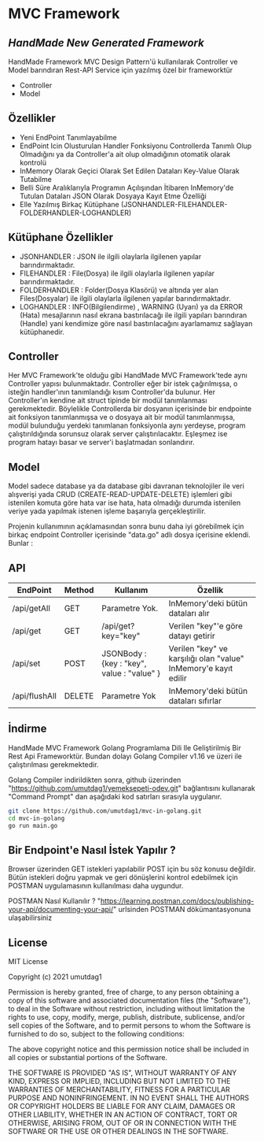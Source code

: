# MVC Framework
## _HandMade New Generated Framework_

HandMade Framework MVC Design Pattern'ü kullanılarak Controller ve Model barındıran Rest-API Service için yazılmış özel bir frameworktür

- Controller
- Model

## Özellikler

- Yeni EndPoint Tanımlayabilme
- EndPoint Icin Olusturulan Handler Fonksiyonu Controllerda Tanımlı Olup Olmadığını ya da Controller'a ait olup olmadığının otomatik olarak kontrolü
- InMemory Olarak Geçici Olarak Set Edilen Dataları Key-Value Olarak Tutabilme
- Belli Süre Aralıklarıyla Programın Açılışından İtibaren InMemory'de Tutulan Dataları JSON Olarak Dosyaya Kayıt Etme Özelliği
- Elle Yazılmış Birkaç Kütüphane (JSONHANDLER-FILEHANDLER-FOLDERHANDLER-LOGHANDLER)

## Kütüphane Özellikler
- JSONHANDLER : JSON ile ilgili olaylarla ilgilenen yapılar barındırmaktadır.
- FILEHANDLER : File(Dosya) ile ilgili olaylarla ilgilenen yapılar barındırmaktadır.
- FOLDERHANDLER : Folder(Dosya Klasörü) ve altında yer alan Files(Dosyalar) ile ilgili olaylarla ilgilenen yapılar barındırmaktadır.
- LOGHANDLER : INFO(Bilgilendirme) , WARNING (Uyarı) ya da ERROR (Hata) mesajlarının nasıl ekrana bastırılacağı ile ilgili yapıları barındıran (Handle) yani kendimize göre nasıl bastırılacağını ayarlamamız sağlayan kütüphanedir.

## Controller

Her MVC Framework'te olduğu gibi HandMade MVC Framework'tede  aynı Controller yapısı bulunmaktadır. Controller eğer bir istek çağırılmışsa, o isteğin handler'ının tanımlandığı kısım Controller'da bulunur. Her Controller'ın kendine ait struct tipinde bir modül tanımlanması gerekmektedir. Böylelikle Controllerda bir dosyanın içerisinde bir endpointe ait fonksiyon tanımlanmışsa ve o dosyaya ait bir modül tanımlanmışsa, modül bulunduğu yerdeki tanımlanan fonksiyonla aynı yerdeyse, program çalıştırıldığında sorunsuz olarak server çalıştırılacaktır. Eşleşmez ise program hatayı basar ve server'i başlatmadan sonlandırır.

## Model
Model sadece database ya da database gibi davranan teknolojiler ile veri alışverişi yada CRUD (CREATE-READ-UPDATE-DELETE) işlemleri gibi istenilen komuta göre hata var ise hata, hata olmadığı durumda istenilen veriye yada yapılmak istenen işleme başarıyla gerçekleştirilir.

 Projenin kullanımının açıklamasından sonra bunu daha iyi görebilmek için birkaç endpoint Controller içerisinde "data.go" adlı dosya içerisine eklendi. Bunlar :

## API

| EndPoint | Method | Kullanım | Özellik |
| ------ | ------ | ------ | ------ |
| /api/getAll | GET | Parametre Yok. | InMemory'deki bütün dataları alır |
| /api/get | GET  | /api/get?key="key" | Verilen "key"'e göre datayı getirir |
| /api/set | POST | JSONBody : {key : "key", value : "value" }  | Verilen "key" ve karşılığı olan "value" InMemory'e kayıt edilir |
| /api/flushAll | DELETE | Parametre Yok  | InMemory'deki bütün dataları sıfırlar |

## İndirme

HandMade MVC Framework  Golang Programlama Dili Ile Geliştirilmiş Bir Rest Api Frameworktür. Bundan dolayı Golang Compiler v1.16 ve üzeri ile çalıştırılması gerekmektedir.

Golang Compiler indirildikten sonra, github üzerinden "https://github.com/umutdag1/yemeksepeti-odev.git" bağlantısını kullanarak "Command Prompt" dan aşağıdaki kod satırları sırasıyla uygulanır.

```sh
git clone https://github.com/umutdag1/mvc-in-golang.git
cd mvc-in-golang
go run main.go
```

## Bir Endpoint'e Nasıl İstek Yapılır ?

Browser üzerinden GET istekleri yapılabilir POST için bu söz konusu değildir. Bütün istekleri doğru yapmak ve geri dönüşlerini kontrol edebilmek için POSTMAN uygulamasının kullanılması daha uygundur.

POSTMAN Nasıl Kullanılır ?
"https://learning.postman.com/docs/publishing-your-api/documenting-your-api/" urlsinden POSTMAN dökümantasyonuna ulaşabilirsiniz


## License

MIT License

Copyright (c) 2021 umutdag1

Permission is hereby granted, free of charge, to any person obtaining a copy
of this software and associated documentation files (the "Software"), to deal
in the Software without restriction, including without limitation the rights
to use, copy, modify, merge, publish, distribute, sublicense, and/or sell
copies of the Software, and to permit persons to whom the Software is
furnished to do so, subject to the following conditions:

The above copyright notice and this permission notice shall be included in all
copies or substantial portions of the Software.

THE SOFTWARE IS PROVIDED "AS IS", WITHOUT WARRANTY OF ANY KIND, EXPRESS OR
IMPLIED, INCLUDING BUT NOT LIMITED TO THE WARRANTIES OF MERCHANTABILITY,
FITNESS FOR A PARTICULAR PURPOSE AND NONINFRINGEMENT. IN NO EVENT SHALL THE
AUTHORS OR COPYRIGHT HOLDERS BE LIABLE FOR ANY CLAIM, DAMAGES OR OTHER
LIABILITY, WHETHER IN AN ACTION OF CONTRACT, TORT OR OTHERWISE, ARISING FROM,
OUT OF OR IN CONNECTION WITH THE SOFTWARE OR THE USE OR OTHER DEALINGS IN THE
SOFTWARE.
